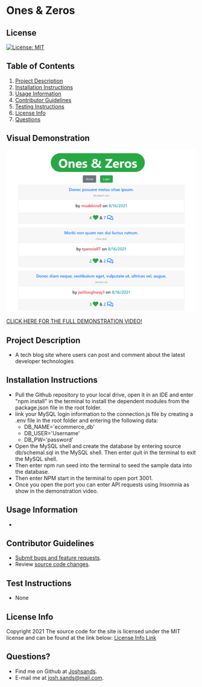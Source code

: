 # Ones & Zeros

## License

[![License: MIT](https://img.shields.io/badge/License-MIT-yellow.svg)](https://opensource.org/licenses/MIT)

## Table of Contents

1. [Project Description](#project-description)
2. [Installation Instructions](#installation-instructions)
3. [Usage Information](#usage-information)
4. [Contributor Guidelines](#contributor-guidelines)
5. [Testing Instructions](#testing-instructions)
6. [License Info](#license-info)
7. [Questions](#questions)

## Visual Demonstration

![Ones&Zeros Snapshot](./assets/snapshot.png)

[CLICK HERE FOR THE FULL DEMONSTRATION VIDEO!]()

## Project Description

* A tech blog site where users can post and comment about the latest developer technologies 

## Installation Instructions

* Pull the Github repository to your local drive, open it in an IDE and enter "npm install" in the terminal to install the dependent modules from the package.json file in the root folder.
* link your MySQL login information to the connection.js file by creating a .env file in the root folder and entering the following data:
    *   DB_NAME='ecommerce_db'
    *   DB_USER='Username'
    *   DB_PW='password'
* Open the MySQL shell and create the database by entering source db/schemal.sql in the MySQL shell. Then enter quit in the terminal to exit the MySQL shell.
* Then enter npm run seed into the terminal to seed the sample data into the database.
* Then enter NPM start in the terminal to open port 3001.
* Once you open the port you can enter API requests using Insomnia as show in the demonstration video.

## Usage Information

* 

## Contributor Guidelines

* [Submit bugs and feature requests](https://github.com/joshsands/ones-and-zeros-blog/issues).
* Review [source code changes](https://github.com/joshsands/ones-and-zeros-blog/pulls).

## Test Instructions

* None

## License Info

Copyright 2021
The source code for the site is licensed under the MIT license and can be found at the link below:
[License Info Link](https://opensource.org/licenses/MIT)
      

## Questions?

* Find me on Github at [Joshsands](http://github.com/Joshsands).
* E-mail me at josh.sands@mail.com.
